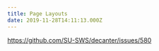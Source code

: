 ```yaml
---
title: Page Layouts
date: 2019-11-28T14:11:13.000Z
---
```

https://github.com/SU-SWS/decanter/issues/580
